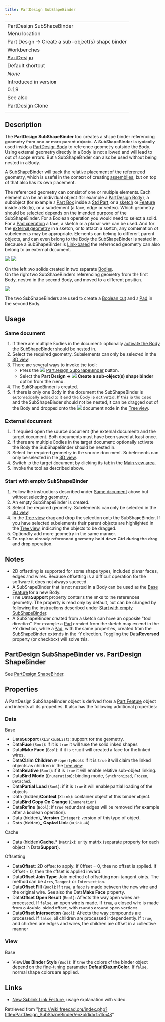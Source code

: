 ```yaml
---
title: PartDesign SubShapeBinder
---
```


|                                                            |
| ---------------------------------------------------------- |
| PartDesign SubShapeBinder                                  |
| Menu location                                              |
| Part Design → Create a sub-object(s) shape binder          |
| Workbenches                                                |
| [PartDesign](/PartDesign_Workbench "PartDesign Workbench") |
| Default shortcut                                           |
| _None_                                                     |
| Introduced in version                                      |
| 0.19                                                       |
| See also                                                   |
| [PartDesign Clone](/PartDesign_Clone "PartDesign Clone")   |
|                                                            |

## Description

The **PartDesign SubShapeBinder** tool creates a shape binder referencing geometry from one or more parent objects. A SubShapeBinder is typically used inside a [PartDesign Body](/PartDesign_Body "PartDesign Body") to reference geometry outside the Body. Using external geometry directly in a Body is not allowed and will lead to out of scope errors. But a SubShapeBinder can also be used without being nested in a Body.

A SubShapeBinder will track the relative placement of the referenced geometry, which is useful in the context of creating [assemblies](/Assembly "Assembly"), but on top of that also has its own placement.

The referenced geometry can consist of one or multiple elements. Each element can be an individual object (for example a [PartDesign Body](/PartDesign_Body "PartDesign Body")), a subobject (for example a [Part Box](/Part_Box "Part Box") inside a [Std Part](/Std_Part "Std Part"), or a [sketch](/PartDesign_NewSketch "PartDesign NewSketch") or [Feature](/PartDesign_Feature "PartDesign Feature") inside a Body), or a subelement (a face, edge or vertex). Which geometry should be selected depends on the intended purpose of the SubShapeBinder. For a Boolean operation you would need to select a solid. For a [Pad operation](/PartDesign_Pad "PartDesign Pad") a face, a sketch or a planar wire can be used. And for the [external geometry](/Sketcher_External "Sketcher External") in a sketch, or to attach a sketch, any combination of subelements may be appropriate. Elements can belong to different parent objects, and can even belong to the Body the SubShapeBinder is nested in. Because a SubShapeBinder is [Link-based](/Std_LinkMake "Std LinkMake") the referenced geometry can also belong to an external document.

![](/images/PartDesign_SubShapeBinder_example_1.png) ![](/images/PartDesign_SubShapeBinder_example_2.png)

On the left two solids created in two separate [Bodies](/PartDesign_Body "PartDesign Body").  
On the right two SubShapeBinders referencing geometry from the first Body, nested in the second Body, and moved to a different position.

![](/images/PartDesign_SubShapeBinder_example_3.png)

The two SubShapeBinders are used to create a [Boolean cut](/PartDesign_Boolean "PartDesign Boolean") and a [Pad](/PartDesign_Pad "PartDesign Pad") in the second Body.

## Usage

### Same document

1. If there are multiple Bodies in the document: optionally [activate the Body](/PartDesign_Body#Active_status "PartDesign Body") the SubShapeBinder should be nested in.
2. Select the required geometry. Subelements can only be selected in the [3D view](/3D_view "3D view").
3. There are several ways to invoke the tool:
   - Press the ![](/images/PartDesign_SubShapeBinder.svg) [PartDesign SubShapeBinder](/PartDesign_SubShapeBinder "PartDesign SubShapeBinder") button.
   - Select the **Part Design → ![](/images/PartDesign_SubShapeBinder.svg) Create a sub-object(s) shape binder** option from the menu.
4. The SubShapeBinder is created.
5. If there is only one Body in the document the SubShapeBinder is automatically added to it and the Body is activated. If this is the case and the SubShapeBinder should not be nested, it can be dragged out of the Body and dropped onto the ![](/images/Document.svg) document node in the [Tree view](/Tree_view "Tree view").

### External document

1. If required open the source document (the external document) and the target document. Both documents must have been saved at least once.
2. If there are multiple Bodies in the target document: optionally activate the Body the SubShapeBinder should be nested in.
3. Select the required geometry in the source document. Subelements can only be selected in the [3D view](/3D_view "3D view").
4. Switch to the target document by clicking its tab in the [Main view area](/Main_view_area "Main view area").
5. Invoke the tool as described above.

### Start with empty SubShapeBinder

1. Follow the instructions described under [Same document](#Same_document) above but without selecting geometry.
2. An empty SubShapeBinder is created.
3. Select the required geometry. Subelements can only be selected in the [3D view](/3D_view "3D view").
4. In the [Tree view](/Tree_view "Tree view") drag and drop the selection onto the SubShapeBinder. If you have selected subelements their parent objects are highlighted in the [Tree view](/Tree_view "Tree view"), indicating the objects to be dragged.
5. Optionally add more geometry in the same manner.
6. To replace already referenced geometry hold down Ctrl during the drag and drop operation.

## Notes

- 2D offsetting is supported for some shape types, included planar faces, edges and wires. Because offsetting is a difficult operation for the software it does not always succeed.
- A SubShapeBinder that is not nested in a Body can be used as the [Base Feature](/PartDesign_Body#Base_Feature "PartDesign Body") for a new Body.
- The Data**Support** property contains the links to the referenced geometry. The property is read only by default, but can be changed by following the instructions described under [Start with empty SubShapeBinder](#Start_with_empty_SubShapeBinder).
- A SubShapeBinder created from a sketch can have an opposite "tool direction". For example a [Pad](/PartDesign_Pad "PartDesign Pad") created from the sketch may extend in the +Y direction, while a [Pad](/PartDesign_Pad "PartDesign Pad"), with the same properties, created from the SubShapeBinder extends in the -Y direction. Toggling the Data**Reversed** property (or checkbox) will solve this.

## PartDesign SubShapeBinder vs. PartDesign ShapeBinder

See [PartDesign ShapeBinder](/PartDesign_ShapeBinder#PartDesign_SubShapeBinder_vs._PartDesign_ShapeBinder "PartDesign ShapeBinder").

## Properties

A PartDesign SubShapeBinder object is derived from a [Part Feature](/Part_Feature "Part Feature") object and inherits all its properties. It also has the following additional properties:

### Data

Base

- Data**Support** (`XLinkSubList`): support for the geometry.
- Data**Fuse** (`Bool`): if it is `true` it will fuse the solid linked shapes.
- Data**Make Face** (`Bool`): if it is `true` it will created a face for the linked wires.
- Data**Claim Children** (`PropertyBool`): if it is `true` it will claim the linked objects as children in the [tree view](/Tree_view "Tree view").
- Data**Relative** (`Bool`): if it is `true` it will enable relative sub-object linking.
- Data**Bind Mode** (`Enumeration`): binding mode, `Synchronized`, `Frozen`, `Detached`.
- Data**Partial Load** (`Bool`): if it is `true` it will enable partial loading of the objects.
- Data (hidden)**Context** (`XLink`): container object of this binder object.
- Data**Bind Copy On Change** (`Enumeration`)
- Data**Refine** (`Bool`): if `true` redundant edges will be removed (for example after a boolean operation).
- Data (hidden)**\_ Version** (`Integer`): version of this type of object.
- Data (hidden)**\_ Copied Link** (`XLinkSub`)

Cache

- Data (hidden)**Cache\_\*** (`Matrix`): unity matrix (separate property for each object in Data**Support**).

Offsetting

- Data**Offset**: 2D offset to apply. If Offset = 0, then no offset is applied. If Offset < 0, then the offset is applied inward.
- Data**Offset Join Type**: Join method of offsetting non-tangent joints. The method can be `Arcs`, `Tangent` or `Intersection`.
- Data**Offset Fill** (`Bool`): If `true`, a face is made between the new wire and the original wire. See also the Data**Make Face** property.
- Data**Offset Open Result** (`Bool`): Affects the way open wires are processed. If `false`, an open wire is made. If `true`, a closed wire is made from a double-sided offset, with rounds around open vertices.
- Data**Offset Intersection** (`Bool`): Affects the way compounds are processed. If `false`, all children are processed independently. If `true`, and children are edges and wires, the children are offset in a collective manner.

### View

Base

- View**Use Binder Style** (`Bool`): If `true` the colors of the binder object depend on the [fine-tuning](/Fine-tuning#PartDesign_Workbench "Fine-tuning") parameter **DefaultDatumColor**. If `false`, normal shape colors are applied.

## Links

- [New Sublink Link Feature](https://forum.freecadweb.org/viewtopic.php?t=41450), usage explanation with video.

Retrieved from "<http://wiki.freecad.org/index.php?title=PartDesign_SubShapeBinder/en&oldid=1515548>"
